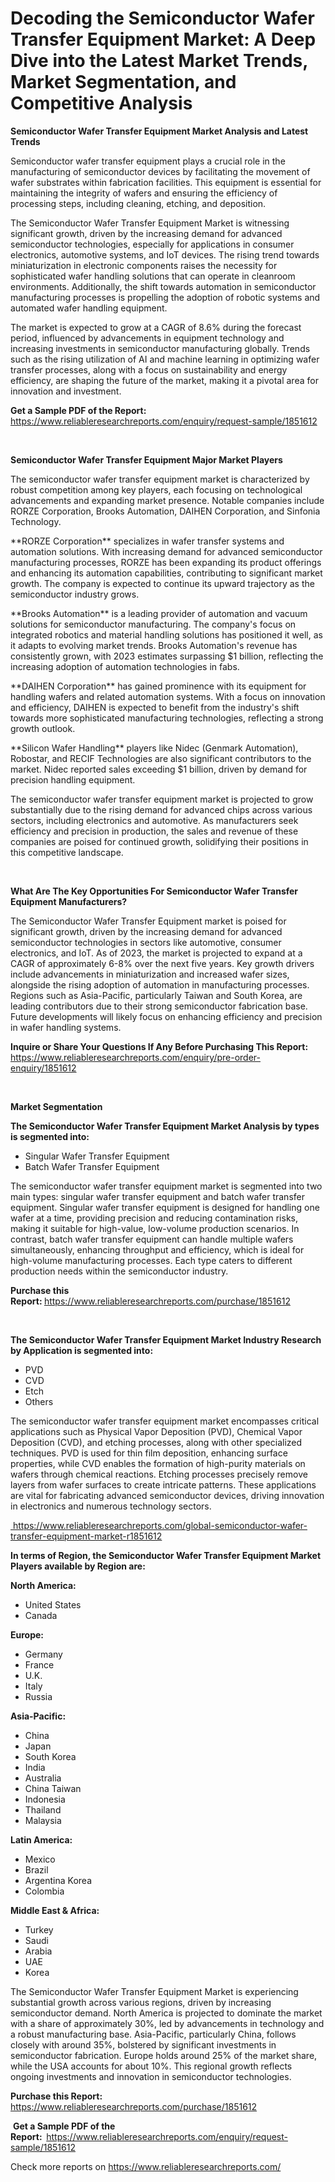 <p><h1>Decoding the Semiconductor Wafer Transfer Equipment Market: A Deep Dive into the Latest Market Trends, Market Segmentation, and Competitive Analysis</h1></p><p><strong>Semiconductor Wafer Transfer Equipment Market Analysis and Latest Trends</strong></p>
<p><p>Semiconductor wafer transfer equipment plays a crucial role in the manufacturing of semiconductor devices by facilitating the movement of wafer substrates within fabrication facilities. This equipment is essential for maintaining the integrity of wafers and ensuring the efficiency of processing steps, including cleaning, etching, and deposition.</p><p>The Semiconductor Wafer Transfer Equipment Market is witnessing significant growth, driven by the increasing demand for advanced semiconductor technologies, especially for applications in consumer electronics, automotive systems, and IoT devices. The rising trend towards miniaturization in electronic components raises the necessity for sophisticated wafer handling solutions that can operate in cleanroom environments. Additionally, the shift towards automation in semiconductor manufacturing processes is propelling the adoption of robotic systems and automated wafer handling equipment.</p><p>The market is expected to grow at a CAGR of 8.6% during the forecast period, influenced by advancements in equipment technology and increasing investments in semiconductor manufacturing globally. Trends such as the rising utilization of AI and machine learning in optimizing wafer transfer processes, along with a focus on sustainability and energy efficiency, are shaping the future of the market, making it a pivotal area for innovation and investment.</p></p>
<p><strong>Get a Sample PDF of the Report:&nbsp;</strong> <a href="https://www.reliableresearchreports.com/enquiry/request-sample/1851612?utm_campaign=2737&utm_medium=2&utm_source=Github&utm_content=ia&utm_term=26032025&utm_id=semiconductor-wafer-transfer-equipment">https://www.reliableresearchreports.com/enquiry/request-sample/1851612</a></p>
<p>&nbsp;</p>
<p><strong>Semiconductor Wafer Transfer Equipment Major Market Players</strong></p>
<p><p>The semiconductor wafer transfer equipment market is characterized by robust competition among key players, each focusing on technological advancements and expanding market presence. Notable companies include RORZE Corporation, Brooks Automation, DAIHEN Corporation, and Sinfonia Technology.</p><p>**RORZE Corporation** specializes in wafer transfer systems and automation solutions. With increasing demand for advanced semiconductor manufacturing processes, RORZE has been expanding its product offerings and enhancing its automation capabilities, contributing to significant market growth. The company is expected to continue its upward trajectory as the semiconductor industry grows.</p><p>**Brooks Automation** is a leading provider of automation and vacuum solutions for semiconductor manufacturing. The company's focus on integrated robotics and material handling solutions has positioned it well, as it adapts to evolving market trends. Brooks Automation's revenue has consistently grown, with 2023 estimates surpassing $1 billion, reflecting the increasing adoption of automation technologies in fabs.</p><p>**DAIHEN Corporation** has gained prominence with its equipment for handling wafers and related automation systems. With a focus on innovation and efficiency, DAIHEN is expected to benefit from the industry's shift towards more sophisticated manufacturing technologies, reflecting a strong growth outlook.</p><p>**Silicon Wafer Handling** players like Nidec (Genmark Automation), Robostar, and RECIF Technologies are also significant contributors to the market. Nidec reported sales exceeding $1 billion, driven by demand for precision handling equipment.</p><p>The semiconductor wafer transfer equipment market is projected to grow substantially due to the rising demand for advanced chips across various sectors, including electronics and automotive. As manufacturers seek efficiency and precision in production, the sales and revenue of these companies are poised for continued growth, solidifying their positions in this competitive landscape.</p></p>
<p>&nbsp;</p>
<p><strong>What Are The Key Opportunities For Semiconductor Wafer Transfer Equipment Manufacturers?</strong></p>
<p><p>The Semiconductor Wafer Transfer Equipment market is poised for significant growth, driven by the increasing demand for advanced semiconductor technologies in sectors like automotive, consumer electronics, and IoT. As of 2023, the market is projected to expand at a CAGR of approximately 6-8% over the next five years. Key growth drivers include advancements in miniaturization and increased wafer sizes, alongside the rising adoption of automation in manufacturing processes. Regions such as Asia-Pacific, particularly Taiwan and South Korea, are leading contributors due to their strong semiconductor fabrication base. Future developments will likely focus on enhancing efficiency and precision in wafer handling systems.</p></p>
<p><strong>Inquire or Share Your Questions If Any Before Purchasing This Report:</strong> <a href="https://www.reliableresearchreports.com/enquiry/pre-order-enquiry/1851612?utm_campaign=2737&utm_medium=2&utm_source=Github&utm_content=ia&utm_term=26032025&utm_id=semiconductor-wafer-transfer-equipment">https://www.reliableresearchreports.com/enquiry/pre-order-enquiry/1851612</a></p>
<p>&nbsp;</p>
<p><strong>Market Segmentation</strong></p>
<p><strong>The Semiconductor Wafer Transfer Equipment Market Analysis by types is segmented into:</strong></p>
<p><ul><li>Singular Wafer Transfer Equipment</li><li>Batch Wafer Transfer Equipment</li></ul></p>
<p><p>The semiconductor wafer transfer equipment market is segmented into two main types: singular wafer transfer equipment and batch wafer transfer equipment. Singular wafer transfer equipment is designed for handling one wafer at a time, providing precision and reducing contamination risks, making it suitable for high-value, low-volume production scenarios. In contrast, batch wafer transfer equipment can handle multiple wafers simultaneously, enhancing throughput and efficiency, which is ideal for high-volume manufacturing processes. Each type caters to different production needs within the semiconductor industry.</p></p>
<p><strong>Purchase this Report:&nbsp;</strong><a href="https://www.reliableresearchreports.com/purchase/1851612?utm_campaign=2737&utm_medium=2&utm_source=Github&utm_content=ia&utm_term=26032025&utm_id=semiconductor-wafer-transfer-equipment">https://www.reliableresearchreports.com/purchase/1851612</a></p>
<p>&nbsp;</p>
<p><strong>The Semiconductor Wafer Transfer Equipment Market Industry Research by Application is segmented into:</strong></p>
<p><ul><li>PVD</li><li>CVD</li><li>Etch</li><li>Others</li></ul></p>
<p><p>The semiconductor wafer transfer equipment market encompasses critical applications such as Physical Vapor Deposition (PVD), Chemical Vapor Deposition (CVD), and etching processes, along with other specialized techniques. PVD is used for thin film deposition, enhancing surface properties, while CVD enables the formation of high-purity materials on wafers through chemical reactions. Etching processes precisely remove layers from wafer surfaces to create intricate patterns. These applications are vital for fabricating advanced semiconductor devices, driving innovation in electronics and numerous technology sectors.</p></p>
<p><a href="https://www.reliableresearchreports.com/global-semiconductor-wafer-transfer-equipment-market-r1851612?utm_campaign=2737&utm_medium=2&utm_source=Github&utm_content=ia&utm_term=26032025&utm_id=semiconductor-wafer-transfer-equipment">&nbsp;https://www.reliableresearchreports.com/global-semiconductor-wafer-transfer-equipment-market-r1851612</a></p>
<p><strong>In terms of Region, the Semiconductor Wafer Transfer Equipment Market Players available by Region are:</strong></p>
<p>
    <p> <strong> North America: </strong>
        <ul>
            <li>United States</li>
            <li>Canada</li>
        </ul>
        </p> 
    <p> <strong> Europe: </strong>
        <ul>
            <li>Germany</li>
            <li>France</li>
            <li>U.K.</li>
            <li>Italy</li>
            <li>Russia</li>
        </ul>
        </p> 
    <p> <strong> Asia-Pacific: </strong>
        <ul>
            <li>China</li>
            <li>Japan</li>
            <li>South Korea</li>
            <li>India</li>
            <li>Australia</li>
            <li>China Taiwan</li>
            <li>Indonesia</li>
            <li>Thailand</li>
            <li>Malaysia</li>
        </ul>
        </p> 
    <p> <strong> Latin America: </strong>
        <ul>
            <li>Mexico</li>
            <li>Brazil</li>
            <li>Argentina Korea</li>
            <li>Colombia</li>
        </ul>
        </p> 
    <p> <strong> Middle East & Africa: </strong>
        <ul>
            <li>Turkey</li>
            <li>Saudi</li>
            <li>Arabia</li>
            <li>UAE</li>
            <li>Korea</li>
        </ul>
    </p>
    </p>
<p><p>The Semiconductor Wafer Transfer Equipment Market is experiencing substantial growth across various regions, driven by increasing semiconductor demand. North America is projected to dominate the market with a share of approximately 30%, led by advancements in technology and a robust manufacturing base. Asia-Pacific, particularly China, follows closely with around 35%, bolstered by significant investments in semiconductor fabrication. Europe holds around 25% of the market share, while the USA accounts for about 10%. This regional growth reflects ongoing investments and innovation in semiconductor technologies.</p></p>
<p><strong>Purchase this Report: </strong><a href="https://www.reliableresearchreports.com/purchase/1851612?utm_campaign=2737&utm_medium=2&utm_source=Github&utm_content=ia&utm_term=26032025&utm_id=semiconductor-wafer-transfer-equipment">https://www.reliableresearchreports.com/purchase/1851612</a></p>
<p>&nbsp;<strong>Get a Sample PDF of the Report:&nbsp;&nbsp;</strong><a href="https://www.reliableresearchreports.com/enquiry/request-sample/1851612?utm_campaign=2737&utm_medium=2&utm_source=Github&utm_content=ia&utm_term=26032025&utm_id=semiconductor-wafer-transfer-equipment">https://www.reliableresearchreports.com/enquiry/request-sample/1851612</a></p>
<p><strong></strong></p>
<p>Check more reports on <a href="https://www.reliableresearchreports.com/?utm_campaign=2737&utm_medium=2&utm_source=Github&utm_content=ia&utm_term=26032025&utm_id=semiconductor-wafer-transfer-equipment">https://www.reliableresearchreports.com/</a></p>